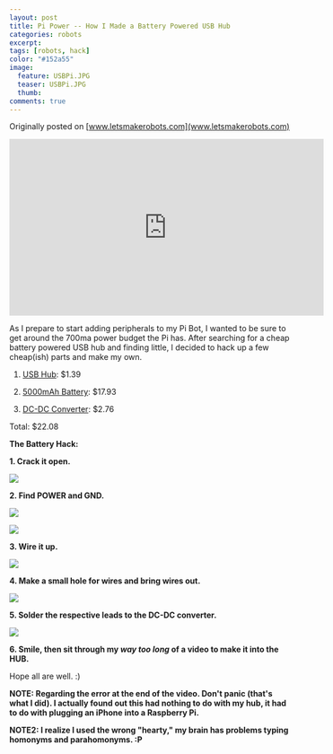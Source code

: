 ```yaml
---
layout: post
title: Pi Power -- How I Made a Battery Powered USB Hub
categories: robots
excerpt:
tags: [robots, hack]
color: "#152a55"
image:
  feature: USBPi.JPG
  teaser: USBPi.JPG
  thumb:
comments: true
---
```


Originally posted on [www.letsmakerobots.com](www.letsmakerobots.com)

<div class="flex-video">
<iframe width="560" height="315" src="https://www.youtube.com/embed/nxfNJJ34a7Q" frameborder="0" allowfullscreen></iframe>
</div>

As I prepare to start adding peripherals to my Pi Bot, I wanted to be sure to get around the 700ma power budget the Pi has.  After searching for a cheap battery powered USB hub and finding little, I decided to hack up a few cheap(ish) parts and make my own.

1. [USB Hub](http://www.ebay.com/itm/Black-MINI-4-PORT-USB-1-1-HUB-Full-SPEED-For-LAPTOP-PC-/330784596118?pt=US_USB_Cables_Hubs_Adapters&hash=item4d044c6096): $1.39

2. [5000mAh Battery](http://www.fasttech.com/products/0/10003353/1248700-solar-powered-5000mah-mobile-power-battery-wcharge): $17.93

3. [DC-DC Converter](http://www.fasttech.com/products/0/10002934/1219202-dc-dc-3v-to-5-9v-2a-boost-diy-mobile-phone-power-s): $2.76

Total: $22.08

**The Battery Hack:**

**1. Crack it open.**

**![](https://ladvien.com/images/IMG_0517_1024x768.jpg)**

**2. Find POWER and GND.**

**![](https://ladvien.com/images/IMG_0518_1024x768.jpg)**

**![](https://ladvien.com/images/IMG_0521_1024x768.jpg)**

**3. Wire it up.**

**![](https://ladvien.com/images/IMG_0525_1024x768.jpg)**

**4. Make a small hole for wires and bring wires out.**

**![](https://ladvien.com/images/IMG_0526_1024x768.jpg)**

**5. Solder the respective leads to the DC-DC converter.**

**![](https://ladvien.com/images/IMG_0527_1024x768.jpg)**

**6. Smile, then sit through my _way too long_ of a video to make it into the HUB.**

Hope all are well. :)

**NOTE: Regarding the error at the end of the video.  Don't panic (that's what I did).  I actually found out this had nothing to do with my hub, it had to do with plugging an iPhone into a Raspberry Pi.**

**NOTE2: I realize I used the wrong "hearty," my brain has problems typing homonyms and parahomonyms. :P**
